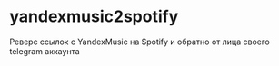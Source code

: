 # yandexmusic2spotify
Реверс ссылок с YandexMusic на Spotify и обратно от лица своего telegram аккаунта

